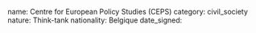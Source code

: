 name: Centre for European Policy Studies (CEPS)
category: civil_society
nature:  Think-tank
nationality: Belgique
date_signed:
    